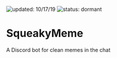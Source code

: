 ![updated: 10/17/19](https://img.shields.io/badge/updated-10/17/19-red) ![status: dormant](https://img.shields.io/badge/status-dormant-yellow)

# SqueakyMeme
A Discord bot for clean memes in the chat
